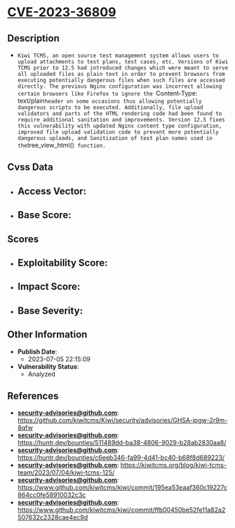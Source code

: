 
# [CVE-2023-36809](https://github.com/kiwitcms/Kiwi/security/advisories/GHSA-jpgw-2r9m-8qfw)

## Description

- `Kiwi TCMS, an open source test management system allows users to upload attachments to test plans, test cases, etc. Versions of Kiwi TCMS prior to 12.5 had introduced changes which were meant to serve all uploaded files as plain text in order to prevent browsers from executing potentially dangerous files when such files are accessed directly. The previous Nginx configuration was incorrect allowing certain browsers like Firefox to ignore the `Content-Type: text/plain` header on some occasions thus allowing potentially dangerous scripts to be executed. Additionally, file upload validators and parts of the HTML rendering code had been found to require additional sanitation and improvements. Version 12.5 fixes this vulnerability with updated Nginx content type configuration, improved file upload validation code to prevent more potentially dangerous uploads, and Sanitization of test plan names used in the `tree_view_html()` function.`

## Cvss Data

- **Access Vector**:
  - 
- **Base Score**:
  - 

## Scores

- **Exploitability Score**:
  - 
- **Impact Score**:
  - 
- **Base Severity**:
  - 

## Other Information

- **Publish Date**:
  - 2023-07-05 22:15:09
- **Vulnerability Status**:
  - Analyzed

## References

- **security-advisories@github.com**: https://github.com/kiwitcms/Kiwi/security/advisories/GHSA-jpgw-2r9m-8qfw
- **security-advisories@github.com**: https://huntr.dev/bounties/511489dd-ba38-4806-9029-b28ab2830aa8/
- **security-advisories@github.com**: https://huntr.dev/bounties/c6eeb346-fa99-4d41-bc40-b68f8d689223/
- **security-advisories@github.com**: https://kiwitcms.org/blog/kiwi-tcms-team/2023/07/04/kiwi-tcms-125/
- **security-advisories@github.com**: https://www.github.com/kiwitcms/kiwi/commit/195ea53eaaf360c19227c864cc0fe58910032c3c
- **security-advisories@github.com**: https://www.github.com/kiwitcms/kiwi/commit/ffb00450be52fe11a82a2507632c2328cae4ec9d
